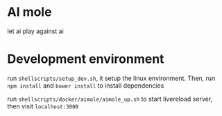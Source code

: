 # AI mole
let ai play against ai

# Development environment
run `shellscripts/setup_dev.sh`, it setup the linux environment. Then, run `npm install` and `bower install` to install dependencies

run `shellscripts/docker/aimole/aimole_up.sh` to start livereload server, then visit `localhost:3000`
